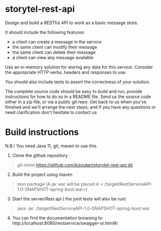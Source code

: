 # storytel-rest-api

Design and build a RESTful API to work as a basic message store.

It should include the following features:
  - a client can create a message in the service
  - the same client can modify their message
  - the same client can delete their message
  - a client can view any message available

Use an in-memory solution for storing any data for this service. Consider the appropriate HTTP verbs, headers and responses to use.

You should also include tests to assert the correctness of your solution.

The complete source code should be easy to build and run, provide instructions for how to do so in a README file.
Send us the source code either in a zip file, or via a public git repo.
Get back to us when you've finished and we'll arrange the next steps; and if you have any questions or need clarification don't hesitate to contact us

# Build instructions

N.B.! You need Java 11, git, maven to use this.

1. Clone the github repository
> git clone https://github.com/kizouker/storytel-rest-api.git
2. Build the project using maven
> mvn package
(A jar war will be placed in
<./target/RestServiceAPI-1.0-SNAPSHOT-spring-boot.war>)
3. Start the server/Rest api ( the junit tests will also be run)
>  java -jar ./target/RestServiceAPI-1.0-SNAPSHOT-spring-boot.war

4. You can find the documentation browsing to:
http://localhost:8080/restservice/swagger-ui.html#/
